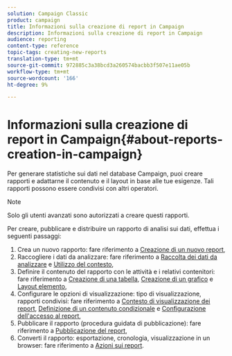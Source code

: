 ```yaml
---
solution: Campaign Classic
product: campaign
title: Informazioni sulla creazione di report in Campaign
description: Informazioni sulla creazione di report in Campaign
audience: reporting
content-type: reference
topic-tags: creating-new-reports
translation-type: tm+mt
source-git-commit: 972885c3a38bcd3a260574bacbb3f507e11ae05b
workflow-type: tm+mt
source-wordcount: '166'
ht-degree: 9%

---
```



# Informazioni sulla creazione di report in Campaign{#about-reports-creation-in-campaign}

Per generare statistiche sui dati nel database Campaign, puoi creare rapporti e adattarne il contenuto e il layout in base alle tue esigenze. Tali rapporti possono essere condivisi con altri operatori.

>[!NOTE]
>
>Solo gli utenti avanzati sono autorizzati a creare questi rapporti.

Per creare, pubblicare e distribuire un rapporto di analisi sui dati, effettua i seguenti passaggi:

1. Crea un nuovo rapporto: fare riferimento a [Creazione di un nuovo report](../../reporting/using/creating-a-new-report.md),
1. Raccogliere i dati da analizzare: fare riferimento a [Raccolta dei dati da analizzare](../../reporting/using/collecting-data-to-analyze.md) e [Utilizzo del contesto](../../reporting/using/using-the-context.md),
1. Definire il contenuto del rapporto con le attività e i relativi contenitori: fare riferimento a [Creazione di una tabella](../../reporting/using/creating-a-table.md), [Creazione di un grafico](../../reporting/using/creating-a-chart.md) e [Layout elemento](../../reporting/using/element-layout.md),
1. Configurare le opzioni di visualizzazione: tipo di visualizzazione, rapporti condivisi: fare riferimento a [Contesto di visualizzazione dei report](../../reporting/using/configuring-access-to-the-report.md#report-display-context), [Definizione di un contenuto condizionale](../../reporting/using/defining-a-conditional-content.md) e [Configurazione dell&#39;accesso al report](../../reporting/using/configuring-access-to-the-report.md),
1. Pubblicare il rapporto (procedura guidata di pubblicazione): fare riferimento a [Pubblicazione del report](../../reporting/using/configuring-access-to-the-report.md#publishing-the-report),
1. Converti il rapporto: esportazione, cronologia, visualizzazione in un browser: fare riferimento a [Azioni sui report](../../reporting/using/actions-on-reports.md).

